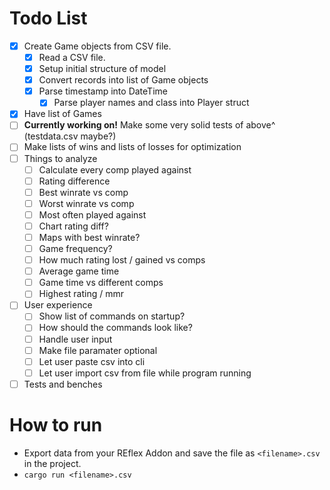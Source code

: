 # Todo List
- [x] Create Game objects from CSV file.
    - [x] Read a CSV file.
    - [x] Setup initial structure of model
    - [x] Convert records into list of Game objects
    - [x] Parse timestamp into DateTime 
        - [x] Parse player names and class into Player struct
- [x] Have list of Games
- [ ] **Currently working on!** Make some very solid tests of above^ (testdata.csv maybe?)
- [ ] Make lists of wins and lists of losses for optimization
- [ ] Things to analyze
    - [ ] Calculate every comp played against
    - [ ] Rating difference
    - [ ] Best winrate vs comp
    - [ ] Worst winrate vs comp
    - [ ] Most often played against
    - [ ] Chart rating diff?
    - [ ] Maps with best winrate?
    - [ ] Game frequency?
    - [ ] How much rating lost / gained vs comps
    - [ ] Average game time
    - [ ] Game time vs different comps
    - [ ] Highest rating / mmr
- [ ] User experience
    - [ ] Show list of commands on startup?
    - [ ] How should the commands look like?
    - [ ] Handle user input
    - [ ] Make file paramater optional
    - [ ] Let user paste csv into cli
    - [ ] Let user import csv from file while program running
- [ ] Tests and benches

# How to run
- Export data from your REflex Addon and save the file as `<filename>.csv` in the project.
- `cargo run <filename>.csv`

